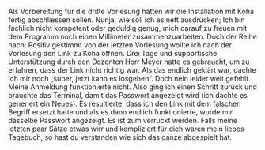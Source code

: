 Als Vorbereitung für die dritte Vorlesung hätten wir die Installation mit Koha fertig abschliessen sollen. Nunja, wie soll ich es nett ausdrücken; Ich bin fachlich nicht kompetent oder geduldig genug, mich darauf zu freuen mit dem Programm noch einen Millimeter zusammenzuarbeiten. 
Doch der Reihe nach: Positiv gestimmt von der letzten Vorlesung wollte ich nach der Vorlesung den Link zu Koha öffnen. Drei Tage und supportische Unterstützung durch den Dozenten Herr Meyer hatte es gebraucht, um zu erfahren, dass der Link nicht richtig war. Als das endlich geklärt war, dachte ich mir noch „super, jetzt kann es losgehen“. Doch nein leider weit gefehlt. Meine Anmeldung funktionierte nicht. Also ging ich einen Schritt zurück und brauchte das Terminal, damit das Passwort angezeigt wird (ich dachte es generiert ein Neues). Es resultierte, dass ich den Link mit dem falschen Begriff ersetzt hatte und als es dann endlich funktionierte, wurde mir dasselbe Passwort angezeigt. Es ist zum verrückt werden. Falls meine letzten paar Sätze etwas wirr und kompliziert für dich waren mein liebes Tagebuch, so hast du verstanden wie sich das ganze abgespielt hat.
